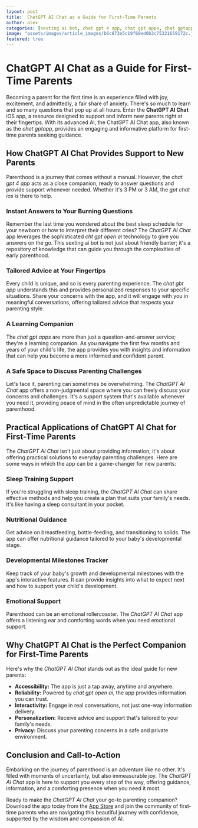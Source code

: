 ```yaml
---
layout: post
title:  ChatGPT AI Chat as a Guide for First-Time Parents
author: alex
categories: [sexting ai bot, chat gpt 4 app, chat gpt apps, chat gptapp, gpt chat ios, cht gpt open ai, chat gbt app]
image: "assets/images/article_images/b6c873e5c19f60ed0b3c75321659172c.jpg"
featured: true
---
```


# ChatGPT AI Chat as a Guide for First-Time Parents

Becoming a parent for the first time is an experience filled with joy, excitement, and admittedly, a fair share of anxiety. There's so much to learn and so many questions that pop up at all hours. Enter the **ChatGPT AI Chat** iOS app, a resource designed to support and inform new parents right at their fingertips. With its advanced AI, the ChatGPT AI Chat app, also known as the *chat gptapp*, provides an engaging and informative platform for first-time parents seeking guidance.

## How ChatGPT AI Chat Provides Support to New Parents

Parenthood is a journey that comes without a manual. However, the *chat gpt 4 app* acts as a close companion, ready to answer questions and provide support whenever needed. Whether it's 3 PM or 3 AM, the *gpt chat ios* is there to help.

### Instant Answers to Your Burning Questions

Remember the last time you wondered about the best sleep schedule for your newborn or how to interpret their different cries? The *ChatGPT AI Chat* app leverages the sophisticated *cht gpt open ai* technology to give you answers on the go. This sexting ai bot is not just about friendly banter; it's a repository of knowledge that can guide you through the complexities of early parenthood.

### Tailored Advice at Your Fingertips

Every child is unique, and so is every parenting experience. The *chat gbt app* understands this and provides personalized responses to your specific situations. Share your concerns with the app, and it will engage with you in meaningful conversations, offering tailored advice that respects your parenting style.

### A Learning Companion

The *chat gpt apps* are more than just a question-and-answer service; they're a learning companion. As you navigate the first few months and years of your child's life, the app provides you with insights and information that can help you become a more informed and confident parent.

### A Safe Space to Discuss Parenting Challenges

Let's face it, parenting can sometimes be overwhelming. The *ChatGPT AI Chat* app offers a non-judgmental space where you can freely discuss your concerns and challenges. It's a support system that's available whenever you need it, providing peace of mind in the often unpredictable journey of parenthood.

## Practical Applications of ChatGPT AI Chat for First-Time Parents

The *ChatGPT AI Chat* isn't just about providing information; it's about offering practical solutions to everyday parenting challenges. Here are some ways in which the app can be a game-changer for new parents:

### Sleep Training Support

If you're struggling with sleep training, the *ChatGPT AI Chat* can share effective methods and help you create a plan that suits your family's needs. It's like having a sleep consultant in your pocket.

### Nutritional Guidance

Get advice on breastfeeding, bottle-feeding, and transitioning to solids. The app can offer nutritional guidance tailored to your baby's developmental stage.

### Developmental Milestones Tracker

Keep track of your baby's growth and developmental milestones with the app's interactive features. It can provide insights into what to expect next and how to support your child's development.

### Emotional Support

Parenthood can be an emotional rollercoaster. The *ChatGPT AI Chat* app offers a listening ear and comforting words when you need emotional support.

## Why ChatGPT AI Chat is the Perfect Companion for First-Time Parents

Here's why the *ChatGPT AI Chat* stands out as the ideal guide for new parents:

- **Accessibility:** The app is just a tap away, anytime and anywhere.
- **Reliability:** Powered by *chat gpt open ai*, the app provides information you can trust.
- **Interactivity:** Engage in real conversations, not just one-way information delivery.
- **Personalization:** Receive advice and support that's tailored to your family's needs.
- **Privacy:** Discuss your parenting concerns in a safe and private environment.

## Conclusion and Call-to-Action

Embarking on the journey of parenthood is an adventure like no other. It's filled with moments of uncertainty, but also immeasurable joy. The *ChatGPT AI Chat* app is here to support you every step of the way, offering guidance, information, and a comforting presence when you need it most.

Ready to make the *ChatGPT AI Chat* your go-to parenting companion? Download the app today from the [App Store](https://apps.apple.com/us/app/ai-ask-chat-with-ai-bots/id6472484891) and join the community of first-time parents who are navigating this beautiful journey with confidence, supported by the wisdom and compassion of AI.